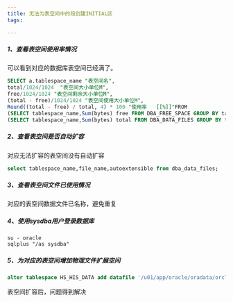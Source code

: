 ```yaml
---
title: 无法为表空间中的段创建INITIAL区
tags:

---
```


##### 1、**查看表空间使用率情况**

可以看到对应的数据库表空间已经满了。

```sql
SELECT a.tablespace_name "表空间名",
total/1024/1024  "表空间大小单位M",
free/1024/1024 "表空间剩余大小单位M",
(total - free)/1024/1024 "表空间使用大小单位M",
Round((total - free) / total, 4) * 100 "使用率   [[%]]"FROM 
(SELECT tablespace_name,Sum(bytes) free FROM DBA_FREE_SPACE GROUP BY tablespace_name) a,
(SELECT tablespace_name,Sum(bytes) total FROM DBA_DATA_FILES GROUP BY tablespace_name) b WHERE a.tablespace_name = b.tablespace_name;
```



##### 2、**查看表空间是否自动扩容**

对应无法扩容的表空间没有自动扩容

```sql
select tablespace_name,file_name,autoextensible from dba_data_files;
```



##### 3、**查看表空间文件已使用情况**

对应的表空间数据文件已名称，避免重复



##### 4、**使用sysdba用户登录数据库**

```shell
su - oracle
sqlplus "/as sysdba"
```



##### 5、**为对应的表空间增加物理文件扩展空间**

```sql
alter tablespace HS_HIS_DATA add datafile '/u01/app/oracle/oradata/orcl/hisdat3.dbf' size 500M AUTOEXTEND on next 100m;
```

表空间扩容后，问题得到解决